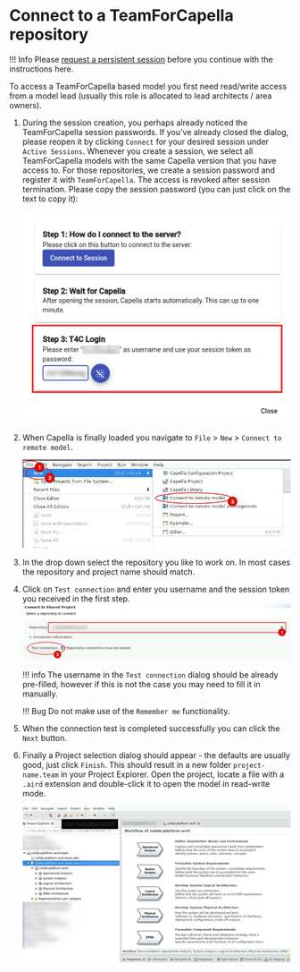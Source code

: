 <!--
 ~ SPDX-FileCopyrightText: Copyright DB Netz AG and the capella-collab-manager contributors
 ~ SPDX-License-Identifier: Apache-2.0
 -->

# Connect to a TeamForCapella repository

!!! Info
    Please [request a persistent session](../request.md) before you continue with the instructions here.

To access a TeamForCapella based model you first need read/write access from a model lead (usually this role is allocated to lead architects / area owners).

1. During the session creation, you perhaps already noticed the TeamForCapella session passwords. If you've already closed the dialog, please reopen it by clicking `Connect` for your desired session under `Active Sessions`.
    Whenever you create a session, we select all TeamForCapella models with the same Capella version that you have access to.
    For those repositories, we create a session password and register it with `TeamForCapella`. The access is revoked after session termination.
    Please copy the session password (you can just click on the text to copy it):

    ![Session password](screenshots/session-password.png)

1. When Capella is finally loaded you navigate to `File` > `New` > `Connect to remote model`.

    ![Starting a session](screenshots/cap-conn-remote-model.jpg)

1. In the drop down select the repository you like to work on. In most cases the repository and project name should match.
1. Click on `Test connection` and enter you username and the session token you received in the first step.
    ![Test TeamForCapella connection](screenshots/cap-test-conn.jpg)

    !!! info
        The username in the `Test connection` dialog should be already pre-filled, however if this is not the case you may need to fill it in manually.

    !!! Bug
        Do not make use of the `Remember me` functionality.


1. When the connection test is completed successfully you can click the `Next` button.
1. Finally a Project selection dialog should appear - the defaults are usually good, just click `Finish`. This should result in a new folder `project-name.team` in your Project Explorer. Open the project, locate a file with a `.aird` extension and double-click it to open the model in read-write mode.

    ![Project explorer](screenshots/connection-example.jpg)
